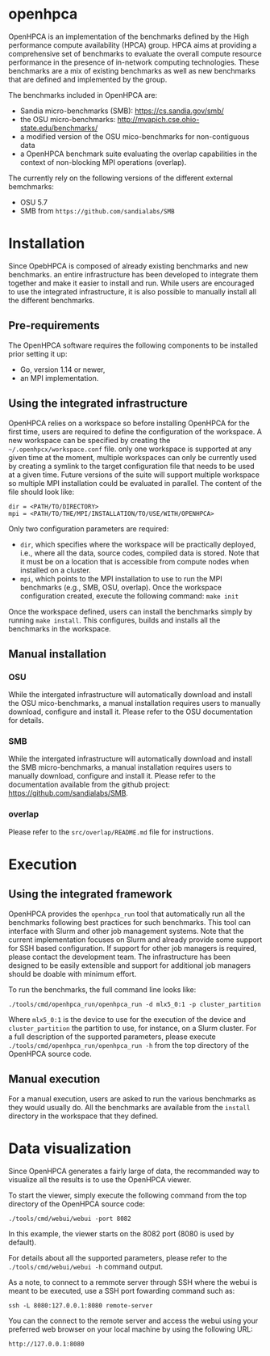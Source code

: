 # openhpca

OpenHPCA is an implementation of the benchmarks defined by the High performance
compute availability (HPCA) group.
HPCA aims at providing a comprehensive set of benchmarks to evaluate the 
overall compute resource performance in the presence of in-network computing 
technologies​. These benchmarks are a mix of existing benchmarks as well as new
benchmarks that are defined and implemented by the group.

The benchmarks included in OpenHPCA are:
- Sandia micro-benchmarks (SMB): https://cs.sandia.gov/smb/
- the OSU micro-benchmarks: http://mvapich.cse.ohio-state.edu/benchmarks/
- a modified version of the OSU mico-benchmarks for non-contiguous data
- a OpenHPCA benchmark suite evaluating the overlap capabilities in the
context of non-blocking MPI operations (overlap).

The currently rely on the following versions of the different external
bemchmarks:
- OSU 5.7
- SMB from `https://github.com/sandialabs/SMB`

# Installation

Since OpebHPCA is composed of already existing benchmarks and new benchmarks.
an entire infrastructure has been developed to integrate them together and
make it easier to install and run. While users are encouraged to use the
integrated infrastructure, it is also possible to manually install all the
different benchmarks.

## Pre-requirements

The OpenHPCA software requires the following components to be installed prior
setting it up:
- Go, version 1.14 or newer,
- an MPI implementation.

## Using the integrated infrastructure

OpenHPCA relies on a workspace so before installing OpenHPCA for the first
time, users
are required to define the configuration of the workspace. A new workspace can
be specified by creating the `~/.openhpcx/workspace.conf` file. only one
workspace is supported at any given time at the moment, multiple workspaces
can only be currently used by creating a symlink to the target configuration
file that needs to be used at a given time. Future versions of the suite will
support multiple workspace so multiple MPI installation could be evaluated
in parallel. The content of the file should look like:

```
dir = <PATH/TO/DIRECTORY>
mpi = <PATH/TO/THE/MPI/INSTALLATION/TO/USE/WITH/OPENHPCA>
```
Only two configuration parameters are required:
- `dir`, which specifies where the workspace will be practically deployed, i.e.,
where all the data, source codes, compiled data is stored. Note that it must be
on a location that is accessible from compute nodes when installed on a cluster.
- `mpi`, which points to the MPI installation to use to run the MPI benchmarks
(e.g., SMB, OSU, overlap).
Once the workspace configuration created, execute the following command:
    `make init`

Once the workspace defined, users can install the benchmarks simply by running
`make install`. This configures, builds and installs all the benchmarks
in the workspace.

## Manual installation

### OSU

While the intergated infrastructure will automatically download and install the
OSU mico-benchmarks, a manual installation requires users to manually download,
configure and install it. Please refer to the OSU documentation for details.

### SMB

While the intergated infrastructure will automatically download and install the
SMB micro-benchmarks, a manual installation requires users to manually download,
configure and install it. Please refer to the documentation available from the
github project: https://github.com/sandialabs/SMB.

### overlap

Please refer to the `src/overlap/README.md` file for instructions.

# Execution

## Using the integrated framework

OpenHPCA provides the `openhpca_run` tool that automatically run all the
benchmarks following best practices for such benchmarks. This tool can
interface with Slurm and other job management systems. Note that the
current implementation focuses on Slurm and already provide some support
for SSH based configuration. If support for other job managers is required,
please contact the development team. The infrastructure has been designed
to be easily extensible and support for additional job managers should be
doable with minimum effort.

To run the benchmarks, the full command line looks like:
```
./tools/cmd/openhpca_run/openhpca_run -d mlx5_0:1 -p cluster_partition
```
Where `mlx5_0:1` is the device to use for the execution of the device and
`cluster_partition` the partition to use, for instance, on a Slurm cluster.
For a full description of the supported parameters, please execute
`./tools/cmd/openhpca_run/openhpca_run -h` from the top directory of the
OpenHPCA source code.

## Manual execution

For a manual execution, users are asked to run the various benchmarks as they
would usually do. All the benchmarks are available from the `install` directory
in the workspace that they defined.

# Data visualization

Since OpenHPCA generates a fairly large of data, the recommanded way to
visualize all the results is to use the OpenHPCA viewer.

To start the viewer, simply execute the following command from the top
directory of the OpenHPCA source code:
```
./tools/cmd/webui/webui -port 8082
```
In this example, the viewer starts on the 8082 port (8080 is used by default).

For details about all the supported parameters, please refer to the
`./tools/cmd/webui/webui -h` command output.

As a note, to connect to a remmote server through SSH where the webui is meant
to be executed, use a SSH port fowarding command such as:
```
ssh -L 8080:127.0.0.1:8080 remote-server
```
You can the connect to the remote server and access the webui using your
preferred web browser on your local machine by using the following URL:
```
http://127.0.0.1:8080
```
